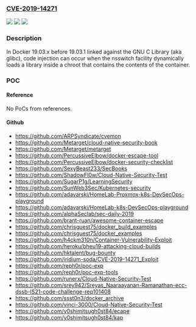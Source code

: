 ### [CVE-2019-14271](https://cve.mitre.org/cgi-bin/cvename.cgi?name=CVE-2019-14271)
![](https://img.shields.io/static/v1?label=Product&message=n%2Fa&color=blue)
![](https://img.shields.io/static/v1?label=Version&message=n%2Fa&color=blue)
![](https://img.shields.io/static/v1?label=Vulnerability&message=n%2Fa&color=brighgreen)

### Description

In Docker 19.03.x before 19.03.1 linked against the GNU C Library (aka glibc), code injection can occur when the nsswitch facility dynamically loads a library inside a chroot that contains the contents of the container.

### POC

#### Reference
No PoCs from references.

#### Github
- https://github.com/ARPSyndicate/cvemon
- https://github.com/Metarget/cloud-native-security-book
- https://github.com/Metarget/metarget
- https://github.com/PercussiveElbow/docker-escape-tool
- https://github.com/PercussiveElbow/docker-security-checklist
- https://github.com/SexyBeast233/SecBooks
- https://github.com/ShadowFl0w/Cloud-Native-Security-Test
- https://github.com/SugarP1g/LearningSecurity
- https://github.com/SunWeb3Sec/Kubernetes-security
- https://github.com/adavarski/HomeLab-Proxmox-k8s-DevSecOps-playground
- https://github.com/adavarski/HomeLab-k8s-DevSecOps-playground
- https://github.com/alphaSeclab/sec-daily-2019
- https://github.com/brant-ruan/awesome-container-escape
- https://github.com/chrisguest75/docker_build_examples
- https://github.com/chrisguest75/docker_examples
- https://github.com/h4ckm310n/Container-Vulnerability-Exploit
- https://github.com/heroku/bheu19-attacking-cloud-builds
- https://github.com/hktalent/bug-bounty
- https://github.com/iridium-soda/CVE-2019-14271_Exploit
- https://github.com/reph0r/poc-exp
- https://github.com/reph0r/poc-exp-tools
- https://github.com/runerx/Cloud-Native-Security-Test
- https://github.com/srey942/Sreyas_Naaraayanan-Ramanathan-ecc-dssb-IS21-code-challenge-req101408
- https://github.com/ssst0n3/docker_archive
- https://github.com/vinci-3000/Cloud-Native-Security-Test
- https://github.com/y0shimitsugh0st84/ecape
- https://github.com/y0shimitsugh0st84/kap

